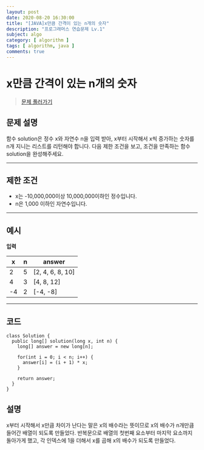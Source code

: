 ```yaml
---
layout: post
date: 2020-08-20 16:30:00
title: "[JAVA]x만큼 간격이 있는 n개의 숫자"
description: "프로그래머스 연습문제 Lv.1"
subject: algo
category: [ algorithm ]
tags: [ algorithm, java ]
comments: true
---
```


# x만큼 간격이 있는 n개의 숫자

> [문제 풀러가기](programmers.co.kr/learn/courses/30/lessons/12954)

## 문제 설명
함수 solution은 정수 x와 자연수 n을 입력 받아, x부터 시작해서 x씩 증가하는 숫자를 n개 지니는 리스트를 리턴해야 합니다. 다음 제한 조건을 보고, 조건을 만족하는 함수 solution을 완성해주세요.

---

## 제한 조건
+ x는 -10,000,000이상 10,000,000이하인 정수입니다.
+ n은 1,000 이하인 자연수입니다.
---

## 예시

**입력**

| x | n | answer |
|---|---|---|
| 2 | 5 | [2, 4, 6, 8, 10] |
| 4 | 3 | [4, 8, 12] |
| -4 | 2 | [-4, -8] |

---

## 코드

```
class Solution {
  public long[] solution(long x, int n) {
    long[] answer = new long[n];

    for(int i = 0; i < n; i++) {
      answer[i] = (i + 1) * x;
    }

    return answer;
  }
}
```

## 설명

x부터 시작해서 x만큼 차이가 난다는 말은 x의 배수라는 뜻이므로 x의 배수가 n개만큼 들어간 배열이 되도록 만들었다.
반복문으로 배열의 첫번째 요소부터 마지막 요소까지 돌아가게 했고, 각 인덱스에 1을 더해서 x를 곱해 x의 배수가 되도록 만들었다.
